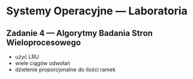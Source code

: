 # Systemy Operacyjne — Laboratoria

## Zadanie 4 — Algorytmy Badania Stron Wieloprocesowego

- użyć LRU
- wiele ciągów odwołań
- dzielenie proporcjonalne do ilości ramek
